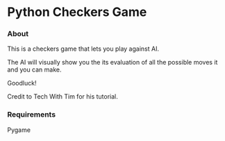 <h1>Python Checkers Game</h1>

<h3>About</h3>
This is a checkers game that lets you play against AI.

The AI will visually show you the its evaluation of all the possible moves it and you can make.

Goodluck!

Credit to Tech With Tim for his tutorial.

<h3>Requirements</h3> Pygame